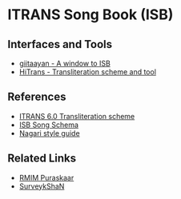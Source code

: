 ITRANS Song Book (ISB)
=========
## Interfaces and Tools
* [giitaayan - A window to ISB](https://www.giitaayan.com)
* [HiTrans - Transliteration scheme and tool](https://www.giitaayan.com/x.htm)

## References
* [ITRANS 6.0 Transliteration scheme](ITRANS.txt)
* [ISB Song Schema](https://www.giitaayan.com/preview.asp)
* [Nagari style guide](https://www.giitaayan.com/hindispelling.asp)

## Related Links
* [RMIM Puraskaar](https://awards.giitaayan.com)
* [SurveykShaN](https://survey.giitaayan.com)

